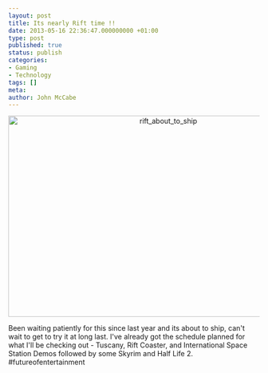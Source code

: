 ```yaml
---
layout: post
title: Its nearly Rift time !!
date: 2013-05-16 22:36:47.000000000 +01:00
type: post
published: true
status: publish
categories:
- Gaming
- Technology
tags: []
meta:
author: John McCabe
---
```

<p style="text-align: center;"><a href="https://developer.oculusvr.com"><img class="size-full wp-image-373 aligncenter" style="border: 0px;" alt="rift_about_to_ship" src="{{ site.baseurl }}/assets/rift_about_to_ship.png" width="626" height="403" /></a></p>
<p>Been waiting patiently for this since last year and its about to ship, can't wait to get to try it at long last. I've already got the schedule planned for what I'll be checking out - Tuscany, Rift Coaster, and International Space Station Demos followed by some Skyrim and Half Life 2. #futureofentertainment</p>
<p>&nbsp;</p>
